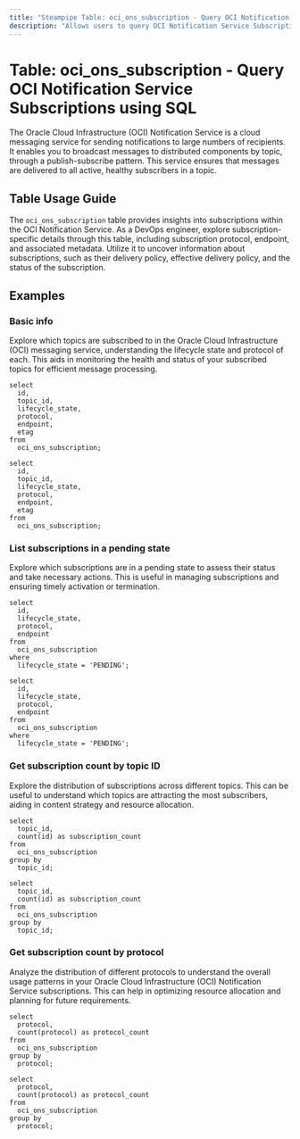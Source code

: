 ```yaml
---
title: "Steampipe Table: oci_ons_subscription - Query OCI Notification Service Subscriptions using SQL"
description: "Allows users to query OCI Notification Service Subscriptions."
---
```


# Table: oci_ons_subscription - Query OCI Notification Service Subscriptions using SQL

The Oracle Cloud Infrastructure (OCI) Notification Service is a cloud messaging service for sending notifications to large numbers of recipients. It enables you to broadcast messages to distributed components by topic, through a publish-subscribe pattern. This service ensures that messages are delivered to all active, healthy subscribers in a topic.

## Table Usage Guide

The `oci_ons_subscription` table provides insights into subscriptions within the OCI Notification Service. As a DevOps engineer, explore subscription-specific details through this table, including subscription protocol, endpoint, and associated metadata. Utilize it to uncover information about subscriptions, such as their delivery policy, effective delivery policy, and the status of the subscription.

## Examples

### Basic info
Explore which topics are subscribed to in the Oracle Cloud Infrastructure (OCI) messaging service, understanding the lifecycle state and protocol of each. This aids in monitoring the health and status of your subscribed topics for efficient message processing.

```sql+postgres
select
  id,
  topic_id,
  lifecycle_state,
  protocol,
  endpoint,
  etag
from
  oci_ons_subscription;
```

```sql+sqlite
select
  id,
  topic_id,
  lifecycle_state,
  protocol,
  endpoint,
  etag
from
  oci_ons_subscription;
```

### List subscriptions in a pending state
Explore which subscriptions are in a pending state to assess their status and take necessary actions. This is useful in managing subscriptions and ensuring timely activation or termination.

```sql+postgres
select
  id,
  lifecycle_state,
  protocol,
  endpoint
from
  oci_ons_subscription
where
  lifecycle_state = 'PENDING';
```

```sql+sqlite
select
  id,
  lifecycle_state,
  protocol,
  endpoint
from
  oci_ons_subscription
where
  lifecycle_state = 'PENDING';
```

### Get subscription count by topic ID
Explore the distribution of subscriptions across different topics. This can be useful to understand which topics are attracting the most subscribers, aiding in content strategy and resource allocation.

```sql+postgres
select
  topic_id,
  count(id) as subscription_count
from
  oci_ons_subscription
group by
  topic_id;
```

```sql+sqlite
select
  topic_id,
  count(id) as subscription_count
from
  oci_ons_subscription
group by
  topic_id;
```

### Get subscription count by protocol
Analyze the distribution of different protocols to understand the overall usage patterns in your Oracle Cloud Infrastructure (OCI) Notification Service subscriptions. This can help in optimizing resource allocation and planning for future requirements.

```sql+postgres
select
  protocol,
  count(protocol) as protocol_count
from
  oci_ons_subscription
group by
  protocol;
```

```sql+sqlite
select
  protocol,
  count(protocol) as protocol_count
from
  oci_ons_subscription
group by
  protocol;
```